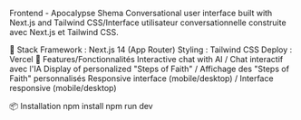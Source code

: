 Frontend - Apocalypse Shema
Conversational user interface built with Next.js and Tailwind CSS/Interface utilisateur conversationnelle construite avec Next.js et Tailwind CSS.

🚀 Stack
Framework : Next.js 14 (App Router)
Styling : Tailwind CSS
Deploy : Vercel
🎯 Features/Fonctionnalités
Interactive chat with AI / Chat interactif avec l'IA
Display of personalized "Steps of Faith" / Affichage des "Steps of Faith" personnalisés
Responsive interface (mobile/desktop) / Interface responsive (mobile/desktop)

📦 Installation
npm install
npm run dev
